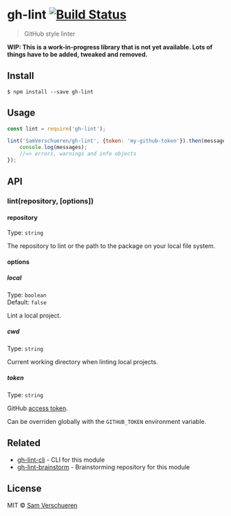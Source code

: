 # gh-lint [![Build Status](https://travis-ci.org/SamVerschueren/gh-lint.svg?branch=master)](https://travis-ci.org/SamVerschueren/gh-lint)

> GitHub style linter

**WIP: This is a work-in-progress library that is not yet available. Lots of things have to be added, tweaked and removed.**

## Install

```
$ npm install --save gh-lint
```


## Usage

```js
const lint = require('gh-lint');

lint('SamVerschueren/gh-lint', {token: 'my-github-token'}).then(messages => {
	console.log(messages);
	//=> errors, warnings and info objects
});
```


## API

### lint(repository, [options])

#### repository

Type: `string`

The repository to lint or the path to the package on your local file system.

#### options

##### local

Type: `boolean`<br>
Default: `false`

Lint a local project.

##### cwd

Type: `string`

Current working directory when linting local projects.

##### token

Type: `string`

GitHub [access token](https://github.com/settings/tokens/new).

Can be overriden globally with the `GITHUB_TOKEN` environment variable.


## Related

- [gh-lint-cli](https://github.com/SamVerschueren/gh-lint-cli) - CLI for this module
- [gh-lint-brainstorm](https://github.com/SamVerschueren/gh-lint-brainstorm) - Brainstorming repository for this module


## License

MIT © [Sam Verschueren](http://github.com/SamVerschueren)
